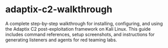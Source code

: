 # adaptix-c2-walkthrough
A complete step-by-step walkthrough for installing, configuring, and using the Adaptix C2 post-exploitation framework on Kali Linux. This guide includes command references, setup screenshots, and instructions for generating listeners and agents for red teaming labs.
